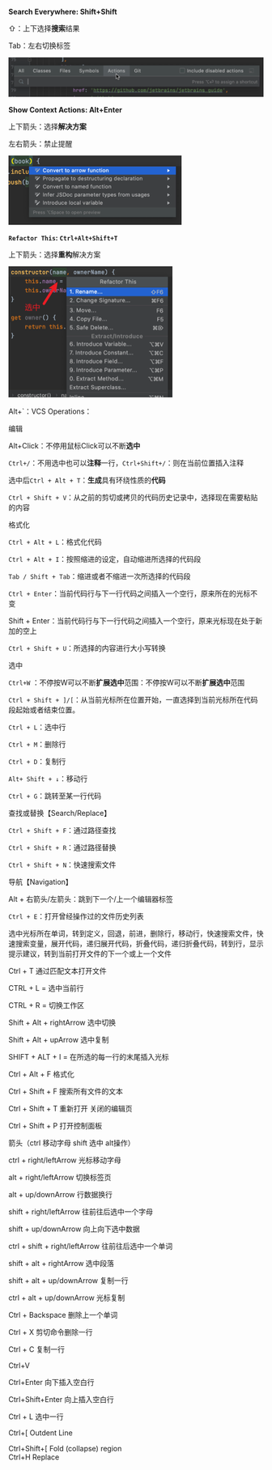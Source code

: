 **Search Everywhere: Shift+Shift**

⇧：上下选择**搜索**结果

Tab：左右切换标签

<img src="../../assets/image-20230530101642907.png" alt="image-20230530101642907" style="zoom:50%;" />

**Show Context Actions: Alt+Enter**

上下箭头：选择**解决方案**

左右箭头：禁止提醒

<img src="../../assets/image-20230530102639620.png" alt="image-20230530102639620" style="zoom:50%;" />

**`Refactor This`:  `Ctrl+Alt+Shift+T`**

上下箭头：选择**重构**解决方案

<img src="../../assets/image-20230530103048549.png" alt="image-20230530103048549" style="zoom:50%;" />

Alt+`：VCS Operations：



编辑

Alt+Click：不停用鼠标Click可以不断**选中**

`Ctrl+/`：不用选中也可以**注释**一行，`Ctrl+Shift+/`：则在当前位置插入注释

选中后`Ctrl + Alt + T`：**生成**具有环绕性质的**代码**

`Ctrl + Shift + V`：从之前的剪切或拷贝的代码历史记录中，选择现在需要粘贴的内容



格式化

`Ctrl + Alt + L`：格式化代码

`Ctrl + Alt + I`：按照缩进的设定，自动缩进所选择的代码段

`Tab / Shift + Tab`：缩进或者不缩进一次所选择的代码段

`Ctrl + Enter`：当前代码行与下一行代码之间插入一个空行，原来所在的光标不变

Shift + Enter：当前代码行与下一行代码之间插入一个空行，原来光标现在处于新加的空上

`Ctrl + Shift + U`：所选择的内容进行大小写转换



选中

`Ctrl+W` ：不停按W可以不断**扩展选中**范围：不停按W可以不断**扩展选中**范围

`Ctrl + Shift + ]/[`：从当前光标所在位置开始，一直选择到当前光标所在代码段起始或者结束位置。

`Ctrl + L`：选中行

`Ctrl + M`：删除行

`Ctrl + D`：复制行

`Alt+ Shift + ↓`：移动行

`Ctrl + G`：跳转至某一行代码



查找或替换【Search/Replace】

`Ctrl + Shift + F`：通过路径查找

`Ctrl + Shift + R`：通过路径替换

`Ctrl + Shift + N`：快速搜索文件



 导航【Navigation】

Alt + 右箭头/左箭头：跳到下一个/上一个编辑器标签

`Ctrl + E`：打开曾经操作过的文件历史列表



选中光标所在单词，转到定义，回退，前进，删除行，移动行，快速搜索文件，快速搜索变量，展开代码，递归展开代码，折叠代码，递归折叠代码，转到行，显示提示建议，转到当前打开文件的下一个或上一个文件



Ctrl + T 通过匹配文本打开文件

CTRL + L = 选中当前行

CTRL + R = 切换工作区



Shift + Alt + rightArrow 选中切换

Shift + Alt + upArrow 选中复制

SHIFT + ALT + I = 在所选的每一行的末尾插入光标



Ctrl + Alt + F 格式化



Ctrl + Shift + F  搜索所有文件的文本

Ctrl + Shift + T 重新打开 关闭的编辑页

Ctrl + Shift + P 打开控制面板





箭头（ctrl 移动字母 shift 选中 alt操作）

ctrl + right/leftArrow 光标移动字母

alt + right/leftArrow 切换标签页

alt + up/downArrow 行数据换行

shift + right/leftArrow  往前往后选中一个字母

shift + up/downArrow  向上向下选中数据

ctrl + shift + right/leftArrow  往前往后选中一个单词

shift + alt + rightArrow 选中段落

shift + alt + up/downArrow 复制一行

ctrl + alt + up/downArrow 光标复制



Ctrl + Backspace 删除上一个单词

Ctrl + X 剪切命令删除一行

Ctrl + C 复制一行

Ctrl+V 

Ctrl+Enter 向下插入空白行

Ctrl+Shift+Enter 向上插入空白行

Ctrl + L 选中一行

Ctrl+[	Outdent Line

Ctrl+Shift+[	Fold (collapse) region	
Ctrl+H Replace	